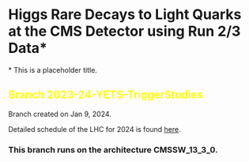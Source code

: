 <!-- README -->
# Higgs Rare Decays to Light Quarks at the CMS Detector using Run 2/3 Data*
\* This is a placeholder title.

## <span style="color:yellow"> Branch 2023-24-YETS-TriggerStudies </span>
Branch created on Jan 9, 2024.

Detailed schedule of the LHC for 2024 is found [here](https://edms.cern.ch/ui/#!master/navigator/document?P:1103710361:101428598:subDocs).

### This branch runs on the architecture CMSSW_13_3_0.
